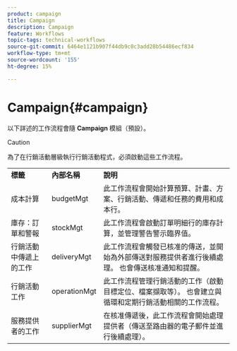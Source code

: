 ```yaml
---
product: campaign
title: Campaign
description: Campaign
feature: Workflows
topic-tags: technical-workflows
source-git-commit: 6464e1121b907f44db9c0c3add28b54486ecf834
workflow-type: tm+mt
source-wordcount: '155'
ht-degree: 15%

---
```



# Campaign{#campaign}

以下詳述的工作流程會隨 **Campaign** 模組（預設）。

>[!CAUTION]
>
>為了在行銷活動層級執行行銷活動程式，必須啟動這些工作流程。

<table> 
 <tbody> 
  <tr> 
   <td> <strong>標籤</strong><br /> </td> 
   <td> <strong>內部名稱</strong><br /> </td> 
   <td> <strong>說明</strong><br /> </td> 
  </tr> 
  <tr> 
   <td> <span class="uicontrol">成本計算</span> <br /> </td> 
   <td> <span class="uicontrol">budgetMgt</span> <br /> </td> 
   <td> 此工作流程會開始計算預算、計畫、方案、行銷活動、傳遞和任務的費用和成本行。<br /> </td> 
  </tr> 
  <tr> 
   <td> <span class="uicontrol">庫存：訂單和警報</span> <br /> </td> 
   <td> <span class="uicontrol">stockMgt</span> <br /> </td> 
   <td> 此工作流程會啟動訂單明細行的庫存計算，並管理警告警示臨界值。<br /> </td> 
  </tr> 
  <tr> 
   <td> <span class="uicontrol">行銷活動中傳遞上的工作</span> <br /> </td> 
   <td> <span class="uicontrol">deliveryMgt</span> <br /> </td> 
   <td> 此工作流程會觸發已核准的傳送，並開始為外部傳送對服務提供者進行後續處理。 也會傳送核准通知和提醒。<br /> </td> 
  </tr> 
  <tr> 
   <td> <span class="uicontrol">行銷活動工作</span> <br /> </td> 
   <td> <span class="uicontrol">operationMgt</span> <br /> </td> 
   <td> 此工作流程管理行銷活動的工作（啟動目標定位、檔案擷取等）。 也會建立與循環和定期行銷活動相關的工作流程。<br /> </td> 
  </tr> 
  <tr> 
   <td> <span class="uicontrol">服務提供者的工作</span> <br /> </td> 
   <td> <span class="uicontrol">supplierMgt</span> <br /> </td> 
   <td> 在核准傳遞後，此工作流程會開始處理提供者（傳送至路由器的電子郵件並進行後續處理）。 <br /> </td> 
  </tr> 
 </tbody> 
</table>


